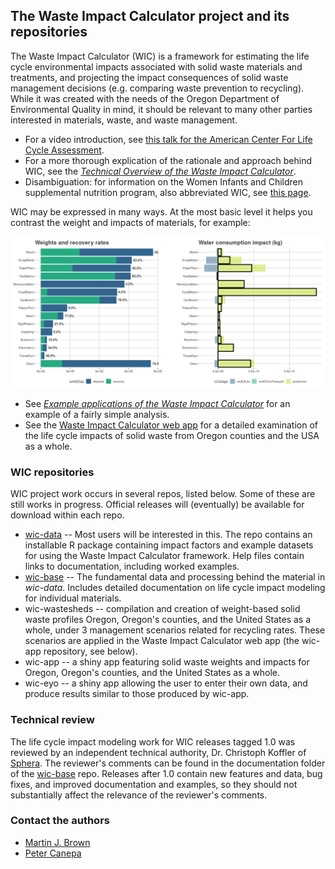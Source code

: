 ## The Waste Impact Calculator project and its repositories

The Waste Impact Calculator (WIC) is a framework for estimating the life cycle environmental impacts associated with solid waste materials and treatments, and projecting the impact consequences of solid waste management decisions (e.g. comparing waste prevention to recycling).  While it was created with the needs of the Oregon Department of Environmental Quality in mind, it should be relevant to many other parties interested in materials, waste, and waste management.

* For a video introduction, see [this talk for the American Center For Life Cycle Assessment](https://youtu.be/Turv-Mpnf4g).
* For a more thorough explication of the rationale and approach behind WIC, see the *[Technical Overview of the Waste Impact Calculator](https://github.com/OR-Dept-Environmental-Quality/wic-base/blob/main/documentation/technical-overview-of-the-wic.pdf)*.
* Disambiguation: for information on the Women Infants and Children supplemental nutrition program, also abbreviated WIC, see [this page](https://www.oregon.gov/oha/ph/healthypeoplefamilies/wic/Pages/index.aspx).

WIC may be expressed in many ways.  At the most basic level it helps you contrast the weight and impacts of materials, for example:

![a screenshot comparing weight to impacts](wic-screenshot.png)

* See *[Example applications of the Waste Impact Calculator](https://github.com/OR-Dept-Environmental-Quality/wic-base/blob/main/documentation/example-applications-of-the-wic.pdf)* for an example of a fairly simple analysis.
* See the [Waste Impact Calculator web app](https://rstudioconnect.deq.state.or.us/content/706a4deb-f353-4d08-826d-85bf7856c154) for a detailed examination of the life cycle impacts of solid waste from Oregon counties and the USA as a whole.

### WIC repositories

WIC project work occurs in several repos, listed below. Some of these are still works in progress.  Official releases will (eventually) be available for download within each repo.

* [wic-data](https://github.com/OR-Dept-Environmental-Quality/wic-data) -- Most users will be interested in this.  The repo contains an installable R package containing impact factors and example datasets for using the Waste Impact Calculator framework. Help files contain links to documentation, including worked examples.
* [wic-base](https://github.com/OR-Dept-Environmental-Quality/wic-base) -- The fundamental data and processing behind the material in *wic-data*.  Includes detailed documentation on life cycle impact modeling for individual materials.
* wic-wastesheds -- compilation and creation of weight-based solid waste profiles Oregon, Oregon's counties, and the United States as a whole, under 3 management scenarios related for recycling rates.  These scenarios are applied in the Waste Impact Calculator web app (the wic-app repository, see below).
* wic-app -- a shiny app featuring solid waste weights and impacts for Oregon, Oregon's counties, and the United States as a whole.
* wic-eyo -- a shiny app allowing the user to enter their own data, and produce results similar to those produced by wic-app.

### Technical review

The life cycle impact modeling work for WIC releases tagged 1.0 was reviewed by an independent technical authority, Dr. Christoph Koffler of [Sphera](https://sphera.com/).  The reviewer's comments can be found in the documentation folder of the [wic-base](https://github.com/OR-Dept-Environmental-Quality/wic-base) repo.  Releases after 1.0 contain new features and data, bug fixes, and improved documentation and examples, so they should not substantially affect the relevance of the reviewer's comments.

### Contact the authors

* [Martin J. Brown](https://github.com/DEQmbrown2) 
* [Peter Canepa](https://github.com/DEQpcanepa)
